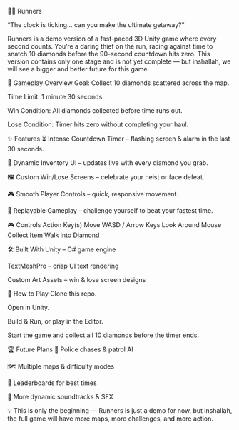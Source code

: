 🏃‍♂️ Runners


“The clock is ticking… can you make the ultimate getaway?”

Runners is a demo version of a fast-paced 3D Unity game where every second counts.
You’re a daring thief on the run, racing against time to snatch 10 diamonds before the 90-second countdown hits zero.
This version contains only one stage and is not yet complete — but inshallah, we will see a bigger and better future for this game.

🎯 Gameplay Overview
Goal: Collect 10 diamonds scattered across the map.

Time Limit: 1 minute 30 seconds.

Win Condition: All diamonds collected before time runs out.

Lose Condition: Timer hits zero without completing your haul.

✨ Features
⏳ Intense Countdown Timer – flashing screen & alarm in the last 30 seconds.

💎 Dynamic Inventory UI – updates live with every diamond you grab.

🖼 Custom Win/Lose Screens – celebrate your heist or face defeat.

🎮 Smooth Player Controls – quick, responsive movement.

🔄 Replayable Gameplay – challenge yourself to beat your fastest time.

🎮 Controls
Action	Key(s)
Move	WASD / Arrow Keys
Look Around	Mouse
Collect Item	Walk into Diamond


🛠 Built With
Unity – C# game engine

TextMeshPro – crisp UI text rendering

Custom Art Assets – win & lose screen designs

🚀 How to Play
Clone this repo.

Open in Unity.

Build & Run, or play in the Editor.

Start the game and collect all 10 diamonds before the timer ends.

🏆 Future Plans
🚓 Police chases & patrol AI

🗺 Multiple maps & difficulty modes

📜 Leaderboards for best times

🎵 More dynamic soundtracks & SFX

💡 This is only the beginning — Runners is just a demo for now, but inshallah, the full game will have more maps, more challenges, and more action.

